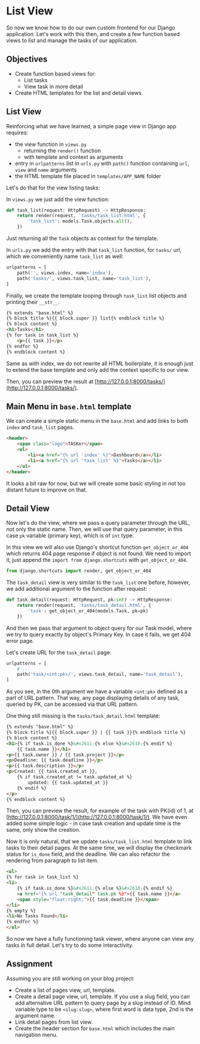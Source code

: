 # List View

So now we know how to do our own custom frontend for our Django application. Let's work with this then, and create a few function based views to list and manage the tasks of our application.

## Objectives

* Create function based views for:
    * List tasks
    * View task in more detail
* Create HTML templates for the list and detail views.

## List View

Reinforcing what we have learned, a simple page view in Django app requires:

* the view function in `views.py`
    * returning the `render()` function 
    * with template and context as arguments
* entry in `urlpatterns` list in `urls.py` with `path()` function containing `url`, `view` and `name` arguments
* the HTML template file placed in `templates/APP_NAME` folder

Let's do that for the view listing tasks:

In `views.py` we just add the view function:

```Python
def task_list(request: HttpRequest) -> HttpResponse:
    return render(request, 'tasks/task_list.html', {
        'task_list': models.Task.objects.all(),
    })
```

Just returning all the `Task` objects as context for the template.

In `urls.py` we add the entry with that `task_list` function, for `tasks/` url, which we conveniently name `task_list` as well:

```Python
urlpatterns = [
    path('', views.index, name='index'),
    path('tasks/', views.task_list, name='task_list'),
]
```

Finally, we create the template looping through `task_list` list objects and printing their `__str__`.

```HTML
{% extends "base.html" %}
{% block title %}{{ block.super }} list{% endblock title %}
{% block content %}
<h1>Tasks</h1>
{% for task in task_list %}
    <p>{{ task }}</p>
{% endfor %}
{% endblock content %}
```

Same as with index, we do not rewrite all HTML boilerplate, it is enough just to extend the base template and only add the context specific to our view.

Then, you can preview the result at [http://127.0.0.1:8000/tasks/](http://127.0.0.1:8000/tasks/).

## Main Menu in `base.html` template

We can create a simple static menu in the `base.html` and add links to both `index` and `task_list` pages.

```HTML
<header>
    <span class="logo">TASKer</span>
    <ul>
        <li><a href="{% url 'index' %}">Dashboard</a></li>
        <li><a href="{% url 'task_list' %}">Tasks</a></li>
    </ul>
</header>
```

It looks a bit raw for now, but we will create some basic styling in not too distant future to improve on that.

## Detail View

Now let's do the view, where we pass a query parameter through the URL, not only the static name. Then, we will use that query parameter, in this case `pk` variable (primary key), which is of `int` type.

In this view we will also use Django's shortcut function `get_object_or_404` which returns 404 page response if object is not found. We need to import it, just append the `import from django.shortcuts` with `get_object_or_404`.

```Python
from django.shortcuts import render, get_object_or_404
```

The `task_detail` view is very similar to the `task_list` one before, however, we add additional argument to the function after request:

```Python
def task_detail(request: HttpRequest, pk:int) -> HttpResponse:
    return render(request, 'tasks/task_detail.html', {
        'task': get_object_or_404(models.Task, pk=pk)
    })
```

And then we pass that argument to object query for our Task model, where we try to query exactly by object's Primary Key. In case it fails, we get 404 error page.

Let's create URL for the `task_detail` page:

```Python
urlpatterns = [
    # ...
    path('task/<int:pk>/', views.task_detail, name='task_detail'),
]
```

As you see, in the 0th argument we have a variable `<int:pk>` defined as a part of URL pattern. That way, any page displaying details of any task, queried by PK, can be accessed via that URL pattern.

One thing still missing is the `tasks/task_detail.html` template:

```HTML
{% extends "base.html" %}
{% block title %}{{ block.super }} | {{ task }}{% endblock title %}
{% block content %}
<h1>{% if task.is_done %}&#x2611;{% else %}&#x2610;{% endif %}
    {{ task.name }}</h1>
<p>{{ task.owner }} / {{ task.project }}</p>
<p>Deadline: {{ task.deadline }}</p>
<p>{{ task.description }}</p>
<p>Created: {{ task.created_at }}, 
    {% if task.created_at != task.updated_at %}
        updated: {{ task.updated_at }}
    {% endif %}
</p>
{% endblock content %}
```

Then, you can preview the result, for example of the task with PK(id) of 1, at [http://127.0.0.1:8000/task/1/](http://127.0.0.1:8000/task/1/). We have even added some simple logic - in case task creation and update time is the same, only show the creation.

Now it is only natural, that we update `tasks/task_list.html` template to link tasks to their detail pages. At the same time, we will display the checkmark status for `is_done` field, and the deadline. We can also refactor the rendering from paragraph to list item.

```HTML
<ul>
{% for task in task_list %}
<li>
    {% if task.is_done %}&#x2611;{% else %}&#x2610;{% endif %}
    <a href="{% url "task_detail" task.pk %}">{{ task.name }}</a>
    <span style="float:right;">{{ task.deadline }}</span>
</li>
{% empty %}
<li>No Tasks Found</li>
{% endfor %}
</ul>
```

So now we have a fully functioning task viewer, where anyone can view any tasks in full detail. Let's try to do some interactivity.

## Assignment

Assuming you are still working on your blog project:

* Create a list of pages view, url, template.
* Create a detail page view, url, template. If you use a slug field, you can add alternative URL pattern to query page by a slug instead of ID. Mind variable type to be `<slug:slug>`, where first word is data type, 2nd is the argument name.
* Link detail pages from list view.
* Create the header section for `base.html` which includes the main navigation menu.
